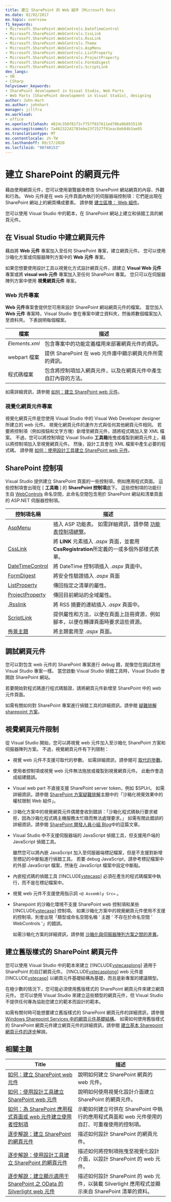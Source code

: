 ```yaml
---
title: 建立 SharePoint 的 Web 組件 |Microsoft Docs
ms.date: 02/02/2017
ms.topic: overview
f1_keywords:
- Microsoft.SharePoint.WebControls.DateTimeControl
- Microsoft.SharePoint.WebControls.CssLink
- Microsoft.SharePoint.WebControls.RssLink
- Microsoft.SharePoint.WebControls.Theme
- Microsoft.SharePoint.WebControls.AspMenu
- Microsoft.SharePoint.WebControls.ListProperty
- Microsoft.SharePoint.WebControls.ProjectProperty
- Microsoft.SharePoint.WebControls.FormsDigest
- Microsoft.SharePoint.WebControls.ScriptLink
dev_langs:
- VB
- CSharp
helpviewer_keywords:
- SharePoint development in Visual Studio, Web Parts
- Web Parts [SharePoint development in Visual Studio], designing
author: John-Hart
ms.author: johnhart
manager: jillfra
ms.workload:
- office
ms.openlocfilehash: 4824c358f81f2cf757f037611ed70ba9b8935130
ms.sourcegitcommit: 7a46232242783ebe23f2527f91eac8eb84b3ae05
ms.translationtype: MT
ms.contentlocale: zh-TW
ms.lasthandoff: 09/17/2020
ms.locfileid: "90740153"
---
```

# <a name="create-web-parts-for-sharepoint"></a>建立 SharePoint 的網頁元件
  藉由使用網頁元件，您可以使用瀏覽器來修改 SharePoint 網站網頁的內容、外觀和行為。 Web 元件是在 web 元件頁面內執行的伺服器端控制項：它們是出現在 SharePoint 網站上的網頁構成要素。 請參閱 [建立區塊： Web 組件](/previous-versions/office/developer/sharepoint-2010/ee535520(v=office.14))。

 您可以使用 Visual Studio 中的範本，在 SharePoint 網站上建立和偵錯工具的網頁元件。

## <a name="create-a-web-part-in-visual-studio"></a>在 Visual Studio 中建立網頁元件
 藉由將 **Web 元件** 專案加入至任何 SharePoint 專案，建立網頁元件。 您可以使用沙箱化方案或伺服器陣列方案中的 **Web 元件** 專案。

 如果您想要使用設計工具以視覺化方式設計網頁元件，請建立 **Visual Web 元件** 專案或將 **visual web 元件** 專案加入至任何 SharePoint 專案。 您只可以在伺服器陣列方案中使用 **視覺網頁元件** 專案。

### <a name="web-part-item"></a>Web 元件專案
 **Web 元件**專案會提供您可用來設計 SharePoint 網站網頁元件的檔案。 當您加入 **Web 元件** 專案時，Visual Studio 會在專案中建立資料夾，然後將數個檔案加入至資料夾。 下表說明每個檔案。

|檔案|描述|
|----------|-----------------|
|*Elements.xml*|包含專案中的功能定義檔用來部署網頁元件的資訊。|
|webpart 檔案|提供 SharePoint 在 web 元件庫中顯示網頁元件所需的資訊。|
|程式碼檔案|包含將控制項加入網頁元件，以及在網頁元件中產生自訂內容的方法。|

 如需詳細資訊，請參閱 [如何：建立 SharePoint web 元件](../sharepoint/how-to-create-a-sharepoint-web-part.md)。

### <a name="visual-web-part-item"></a>視覺化網頁元件專案
 視覺化網頁元件是您使用 Visual Studio 中的 Visual Web Developer designer 所建立的 web 元件。 視覺化網頁元件的運作方式與任何其他網頁元件相同。 若要將控制項（例如按鈕和文字方塊）新增至網頁元件，請將程式碼加入至 XML 檔案。 不過，您可以將控制項從 Visual Studio **工具箱**拖曳或複製到網頁元件上，藉以將控制項加入至視覺網頁元件。 然後，設計工具會在 XML 檔案中產生必要的程式碼。 請參閱 [如何：使用設計工具建立 SharePoint web 元件](../sharepoint/how-to-create-a-sharepoint-web-part-by-using-a-designer.md)。

## <a name="sharepoint-controls"></a>SharePoint 控制項
 Visual Studio 提供建立 SharePoint 頁面的一些控制項，例如應用程式頁面。 這些控制項會出現在 [ **工具箱** ] 的 **SharePoint 控制項**底下。 這些控制項的功能衍生自 [WebControls](/previous-versions/office/sharepoint-server/ms413880(v=office.15)) 命名空間，此命名空間包含用於 SharePoint 網站和清單頁面的 ASP.NET 伺服器控制項。

|控制項名稱|描述|
|------------------|-----------------|
|[AspMenu](/previous-versions/office/sharepoint-server/ms454108(v=office.15))|插入 ASP 功能表。 如需詳細資訊，請參閱 [功能表控制項總覽](/previous-versions/ecs0x9w5(v=vs.140))。|
|[CssLink](/previous-versions/office/sharepoint-server/ms439048(v=office.15))|將 **LINK** 元素插入 *.aspx* 頁面，並套用 **CssRegistration**所定義的一或多個外部樣式表單。|
|[DateTimeControl](/previous-versions/office/sharepoint-server/ms414993(v=office.15))|將 DateTime 控制項插入 *.aspx* 頁面中。|
|[FormDigest](/previous-versions/office/sharepoint-server/ms416616(v=office.15))|將安全性驗證插入 *.aspx* 頁面|
|[ListProperty](/previous-versions/office/sharepoint-server/ms455032(v=office.15))|傳回指定之清單的屬性。|
|[ProjectProperty](/previous-versions/office/sharepoint-server/ms478990(v=office.15))|傳回目前網站的全域屬性。|
|[.Rsslink](/previous-versions/office/sharepoint-server/ms457574(v=office.15))|將 RSS 摘要的連結插入 *.aspx* 頁面中。|
|[ScriptLink](/previous-versions/office/sharepoint-server/ms411959(v=office.15))|提供屬性和方法，以便在頁面上註冊資源，例如腳本，以便在轉譯頁面時要求這些資源。|
|[佈景主題](/previous-versions/office/sharepoint-server/ms460735(v=office.15))|將主題套用至 *.aspx* 頁面。|

## <a name="debug-a-web-part"></a>調試網頁元件
 您可以對包含 web 元件的 SharePoint 專案進行 debug 錯，就像您在調試其他 Visual Studio 專案一樣。 當您啟動 Visual Studio 偵錯工具時，Visual Studio 會開啟 SharePoint 網站。

 若要開始對程式碼進行程式碼驗證，請將網頁元件新增至 SharePoint 中的 web 元件頁面。

 如需有關如何對 SharePoint 專案進行偵錯工具的詳細資訊，請參閱 [疑難排解 sharepoint 方案](../sharepoint/troubleshooting-sharepoint-solutions.md)。

## <a name="visual-web-part-limitations"></a>視覺網頁元件限制
 從 Visual Studio 開始，您可以將視覺 web 元件加入至沙箱化 SharePoint 方案和伺服器陣列方案。 不過，視覺網頁元件有下列限制：

- 視覺 web 元件不支援可取代的參數。 如需詳細資訊，請參閱可 [取代的參數](../sharepoint/replaceable-parameters.md)。

- 使用者控制項或視覺 web 元件無法拖放或複製到視覺網頁元件。 此動作會造成組建錯誤。

- Visual web part 不直接支援 SharePoint server token，例如 $SPUrl。 如需詳細資訊，請參閱 [SharePoint 方案疑難排解](../sharepoint/troubleshooting-sharepoint-solutions.md)主題中的「沙箱化視覺效果中的權杖限制 Web 組件」。

- 沙箱化方案中的視覺網頁元件偶爾會收到錯誤：「沙箱化程式碼執行要求被拒，因為沙箱化程式碼主機服務太忙碌而無法處理要求。」 如需有關此錯誤的詳細資訊，請參閱 [SharePoint 開發人員小組 Blog](/archive/blogs/sharepointdev/error-the-sandboxed-code-execution-request-was-refused-because-the-sandboxed-code-host-service-was-too-busy-to-handle-the-request-ricky-kirkham#10149157)中的這篇文章。

- Visual Studio 中不支援伺服器端的 JavaScript 偵錯工具，但支援用戶端的 JavaScript 偵錯工具。

   雖然您可以將內嵌 JavaScript 加入至伺服器端標記檔案，但是不支援對新增至標記的中斷點進行偵錯工具。 若要 debug JavaScript，請參考標記檔案中的外部 JavaScript 檔案，然後在 JavaScript 檔案中設定中斷點。

- 內嵌程式碼的偵錯工具 [!INCLUDE[vstecasp](../sharepoint/includes/vstecasp-md.md)] 必須在產生的程式碼檔案中執行，而不是在標記檔案中。

- 視覺 web 元件不支援使用指示詞 `<@ Assembly Src=` 。

- Sharepoint 的沙箱化環境不支援 SharePoint web 控制項和某些 [!INCLUDE[vstecasp](../sharepoint/includes/vstecasp-md.md)] 控制項。 如果沙箱化方案中的視覺網頁元件使用不支援的控制項，則會出現「類型或命名空間名稱 ' 主題 ' 不存在於命名空間 ' WebControls '」的錯誤。

  如需沙箱化方案的詳細資訊，請參閱 [沙箱化與伺服器陣列方案之間的差異](../sharepoint/differences-between-sandboxed-and-farm-solutions.md)。

## <a name="create-older-style-sharepoint-based-web-parts"></a>建立舊版樣式的 SharePoint 網頁元件
 您可以使用 Visual Studio 中的範本來建立 [!INCLUDE[vstecasplong](../sharepoint/includes/vstecasplong-md.md)] 適用于 SharePoint 的自訂網頁元件。 [!INCLUDE[vstecasplong](../sharepoint/includes/vstecasplong-md.md)] web 元件是 [!INCLUDE[vstecasp](../sharepoint/includes/vstecasp-md.md)] 以網頁元件基礎結構為基礎，而且是新專案的建議類型。

 在極少數的情況下，您可能必須使用舊版樣式的 SharePoint 網頁元件來建立網頁元件。 您可以使用 Visual Studio 來建立這些類型的網頁元件，但 Visual Studio 不提供任何專為協助您建立的範本而設計的範本。

 如需有關何時可能想要建立舊版樣式的 SharePoint 網頁元件的詳細資訊，請參閱 [Windows Sharepoint Services 中的網頁元件基礎結構](/previous-versions/office/developer/sharepoint-2010/ms415560(v=office.14))。 如需如何使用舊版樣式的 SharePoint 網頁元件建立網頁元件的詳細資訊，請參閱 [建立基本 Sharepoint 網頁元件的逐步](/previous-versions/office/ms452873(v=office.14))解說。

## <a name="related-topics"></a>相關主題

|Title|描述|
|-----------|-----------------|
|[如何：建立 SharePoint web 元件](../sharepoint/how-to-create-a-sharepoint-web-part.md)|說明如何建立 SharePoint 網頁的 web 元件。|
|[如何：使用設計工具建立 SharePoint web 元件](../sharepoint/how-to-create-a-sharepoint-web-part-by-using-a-designer.md)|說明如何使用視覺化設計介面建立 SharePoint 的網頁元件。|
|[如何：為 SharePoint 應用程式頁面或 web 元件建立使用者控制項](../sharepoint/how-to-create-a-user-control-for-a-sharepoint-application-page-or-web-part.md)|示範如何建立可供在 SharePoint 中執行的應用程式頁面和 web 元件使用的自訂、可重複使用的控制項。|
|[逐步解說：建立 SharePoint 的網頁元件](../sharepoint/walkthrough-creating-a-web-part-for-sharepoint.md)|描述如何設計 SharePoint 的網頁元件。|
|[逐步解說：使用設計工具建立 SharePoint 的網頁元件](../sharepoint/walkthrough-creating-a-web-part-for-sharepoint-by-using-a-designer.md)|描述如何將控制項拖曳至視覺化設計介面，以設計 SharePoint 的 web 元件。|
|[逐步解說：建立顯示適用于 SharePoint 之 OData 的 Silverlight web 元件](../sharepoint/walkthrough-creating-a-silverlight-web-part-that-displays-odata-for-sharepoint.md)|描述如何設計 SharePoint 的 web 元件，以裝載 Silverlight 應用程式並顯示來自 SharePoint 清單的資料。|